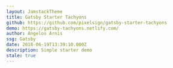 ```yaml
---
layout: JamstackTheme
title: Gatsby Starter Tachyons
github: https://github.com/pixelsign/gatsby-starter-tachyons
demo: https://gatsby-tachyons.netlify.com/
author: Angelos Arnis
ssg: Gatsby
date: 2018-06-19T13:39:10.000Z
description: Simple starter demo
stale: true
---
```

